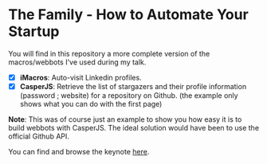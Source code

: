 # The Family - How to Automate Your Startup

You will find in this repository a more complete version of the macros/webbots
I've used during my talk.

* [x] **iMacros**: Auto-visit Linkedin profiles.
* [x] **CasperJS**: Retrieve the list of stargazers and their profile information (password ; website) for a repository on Github. (the example only shows what you can do with the first page)

**Note**: This was of course just an example to show you how easy it is to build
webbots with CasperJS. The ideal solution would have been to use the official
Github API.

You can find and browse the keynote [here](http://www.slideshare.net/gentlenode).
